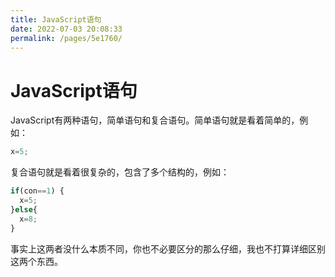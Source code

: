 ```yaml
---
title: JavaScript语句
date: 2022-07-03 20:08:33
permalink: /pages/5e1760/
---
```


# JavaScript语句
JavaScript有两种语句，简单语句和复合语句。简单语句就是看着简单的，例如：
``` js
x=5;
```

复合语句就是看着很复杂的，包含了多个结构的，例如：
``` js
if(con==1) {
  x=5;
}else{
  x=8;
}
```

事实上这两者没什么本质不同，你也不必要区分的那么仔细，我也不打算详细区别这两个东西。